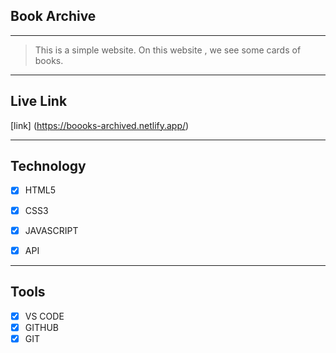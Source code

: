 ## Book Archive

---
> This is a simple website. On this website , we see some cards of books.

---

## Live Link
[link] (https://boooks-archived.netlify.app/)

---
## Technology

- [x] HTML5
- [x] CSS3
- [x] JAVASCRIPT
- [x] API


---

## Tools
- [x] VS CODE
- [x] GITHUB
- [x] GIT
